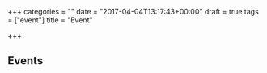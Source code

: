 +++
categories = ""
date = "2017-04-04T13:17:43+00:00"
draft = true
tags = ["event"]
title = "Event"

+++


## Events